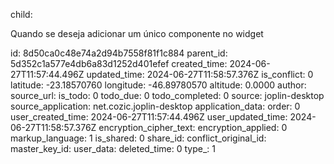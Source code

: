 child:

Quando se deseja adicionar um único componente no widget

id: 8d50ca0c48e74a2d94b7558f81f1c884
parent_id: 5d352c1a577e4db6a83d1252d401efef
created_time: 2024-06-27T11:57:44.496Z
updated_time: 2024-06-27T11:58:57.376Z
is_conflict: 0
latitude: -23.18570760
longitude: -46.89780570
altitude: 0.0000
author: 
source_url: 
is_todo: 0
todo_due: 0
todo_completed: 0
source: joplin-desktop
source_application: net.cozic.joplin-desktop
application_data: 
order: 0
user_created_time: 2024-06-27T11:57:44.496Z
user_updated_time: 2024-06-27T11:58:57.376Z
encryption_cipher_text: 
encryption_applied: 0
markup_language: 1
is_shared: 0
share_id: 
conflict_original_id: 
master_key_id: 
user_data: 
deleted_time: 0
type_: 1